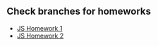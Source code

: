 ## Check branches for homeworks
- [JS Homework 1](https://github.com/bmykhaylivvv/WebJavaScriptModule/tree/homework1)
- [JS Homework 2](https://github.com/bmykhaylivvv/WebJavaScriptModule/tree/homework2)
